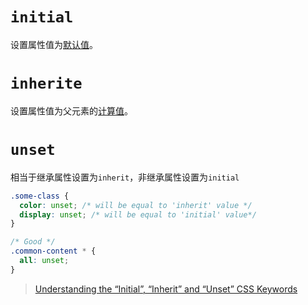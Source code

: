 # `initial`

设置属性值为[默认值](https://developer.mozilla.org/en-US/docs/Web/CSS/initial_value)。

# `inherite`

设置属性值为父元素的[计算值](https://developer.mozilla.org/en-US/docs/Web/CSS/computed_value)。

# `unset`

相当于继承属性设置为`inherit`，非继承属性设置为`initial`

```css
.some-class {
  color: unset; /* will be equal to 'inherit' value */
  display: unset; /* will be equal to 'initial' value*/
}
```

```css
/* Good */
.common-content * {
  all: unset;
}
```

> [Understanding the “Initial”, “Inherit” and “Unset” CSS Keywords](https://medium.com/@elad/understanding-the-initial-inherit-and-unset-css-keywords-2d70b7121695)
